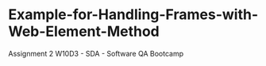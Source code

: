 # Example-for-Handling-Frames-with-Web-Element-Method
Assignment 2 W10D3 - SDA - Software QA Bootcamp
